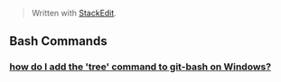 > Written with [StackEdit](https://stackedit.io/).

## Bash Commands

### [how do I add the 'tree' command to git-bash on Windows?](https://superuser.com/questions/531592/how-do-i-add-the-tree-command-to-git-bash-on-windows)


<!--stackedit_data:
eyJoaXN0b3J5IjpbLTEyNjM0Nzk3MDJdfQ==
-->